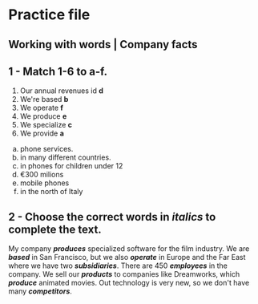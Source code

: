 # Practice file

## Working with words | Company facts

## 1 - Match 1-6 to a-f.

1. Our annual revenues id **d**
1. We're based **b**
1. We operate **f**
1. We produce **e**
1. We specialize **c**
1. We provide **a**

<ol type="a">
    <li>phone services.</li>
    <li>in many different countries.</li>
    <li>in phones for children under 12</li>
    <li>€300 milions</li>
    <li>mobile phones</li>
    <li>in the north of Italy</li>
</ol>

## 2 - Choose the correct words in *italics* to complete the text.

My company ***produces*** specialized software for the film industry. We are ***based*** in San Francisco, but we also ***operate*** in Europe and the Far East where we have two ***subsidiaries***. There are 450 ***employees*** in the company. We sell our ***products*** to companies like Dreamworks, which ***produce*** animated movies. Out technology is very new, so we don't have many ***competitors***.